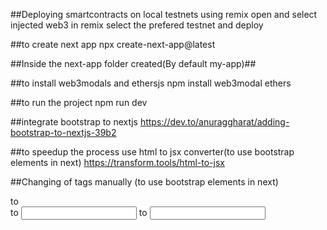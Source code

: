 ##Deploying smartcontracts on local testnets using remix
open and select injected web3 in remix
select the prefered testnet and deploy

##to create next app
npx create-next-app@latest


##Inside the next-app folder created(By default my-app)##

##to install web3modals and ethersjs
npm install web3modal ethers

##to run the project
npm run dev


##integrate bootstrap to nextjs
https://dev.to/anuraggharat/adding-bootstrap-to-nextjs-39b2

##to speedup the process use html to jsx converter(to use bootstrap elements in next)
https://transform.tools/html-to-jsx

##Changing of tags manually (to use bootstrap elements in next)
<div class=''> to <div className=''> 
<label for=""> to <label htmlFor=""> 
<input> to <input/>


